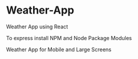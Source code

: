 # Weather-App
Weather App using React

To express install NPM and Node Package Modules

Weather App for Mobile and Large Screens
